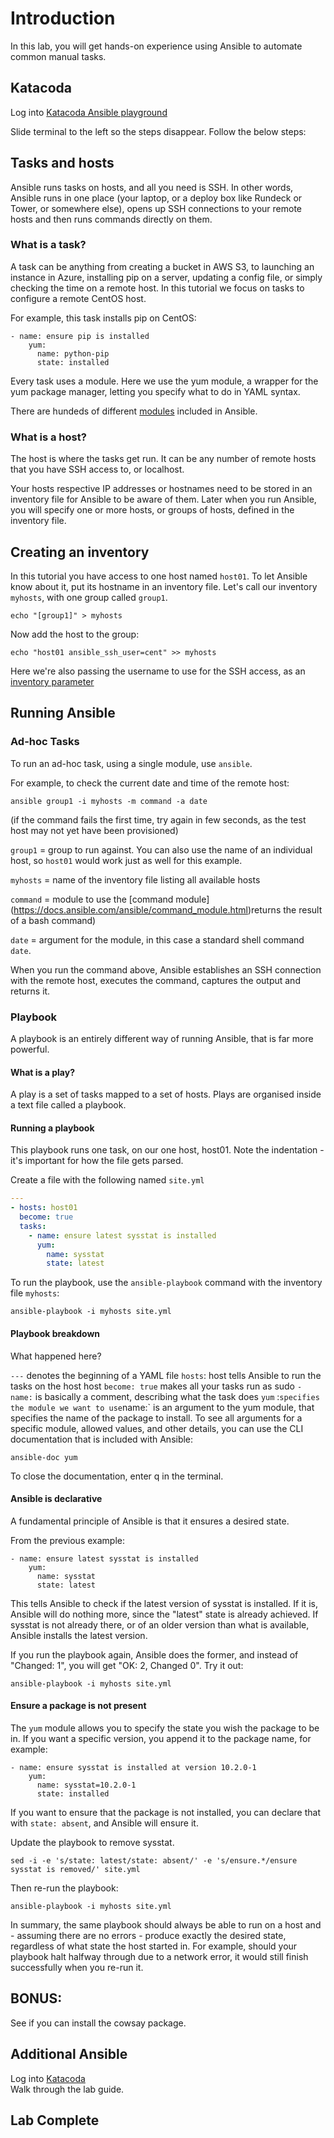 # Introduction


In this lab, you will get hands-on experience using Ansible to automate common manual tasks.

## Katacoda
Log into [Katacoda Ansible playground](https://www.katacoda.com/openshift/courses/ansibleop/ansible-refresher-311)

Slide terminal to the left so the steps disappear. Follow the below steps: 

## Tasks and hosts
Ansible runs tasks on hosts, and all you need is SSH. In other words, Ansible runs in one place (your laptop, or a deploy box like Rundeck or Tower, or somewhere else), opens up SSH connections to your remote hosts and then runs commands directly on them.

### What is a task?
A task can be anything from creating a bucket in AWS S3, to launching an instance in Azure, installing pip on a server, updating a config file, or simply checking the time on a remote host. In this tutorial we focus on tasks to configure a remote CentOS host.

For example, this task installs pip on CentOS:

```
- name: ensure pip is installed
    yum:
      name: python-pip
      state: installed
```

Every task uses a module. Here we use the yum module, a wrapper for the yum package manager, letting you specify what to do in YAML syntax.

There are hundeds of different [modules](https://docs.ansible.com/ansible/modules_by_category.html) included in Ansible.

### What is a host?
The host is where the tasks get run. It can be any number of remote hosts that you have SSH access to, or localhost.

Your hosts respective IP addresses or hostnames need to be stored in an inventory file for Ansible to be aware of them. Later when you run Ansible, you will specify one or more hosts, or groups of hosts, defined in the inventory file.

## Creating an inventory
In this tutorial you have access to one host named `host01`. To let Ansible know about it, put its hostname in an inventory file. Let's call our inventory `myhosts`, with one group called `group1`.
```
echo "[group1]" > myhosts
```

Now add the host to the group:
```
echo "host01 ansible_ssh_user=cent" >> myhosts
```

Here we're also passing the username to use for the SSH access, as an [inventory parameter](https://docs.ansible.com/ansible/intro_inventory.html#list-of-behavioral-inventory-parameters)

## Running Ansible   
### Ad-hoc Tasks 

To run an ad-hoc task, using a single module, use `ansible`.

For example, to check the current date and time of the remote host:

```
ansible group1 -i myhosts -m command -a date
```

(if the command fails the first time, try again in few seconds, as the test host may not yet have been provisioned)

`group1` = group to run against. You can also use the name of an individual host, so `host01` would work just as well for this example.

`myhosts` = name of the inventory file listing all available hosts

`command` = module to use the [command module] (https://docs.ansible.com/ansible/command_module.html)returns the result of a bash command)

`date` = argument for the module, in this case a standard shell command `date`.

When you run the command above, Ansible establishes an SSH connection with the remote host, executes the command, captures the output and returns it.

### Playbook   
A playbook is an entirely different way of running Ansible, that is far more powerful.   

#### What is a play? 

A play is a set of tasks mapped to a set of hosts. Plays are organised inside a text file called a playbook.


#### Running a playbook

This playbook runs one task, on our one host, host01. Note the indentation - it's important for how the file gets parsed. 

Create a file with the following named `site.yml`

```yaml
---
- hosts: host01
  become: true
  tasks:
    - name: ensure latest sysstat is installed
      yum:
        name: sysstat
        state: latest
```

To run the playbook, use the `ansible-playbook` command with the inventory file `myhosts`:

```
ansible-playbook -i myhosts site.yml
```

#### Playbook breakdown

What happened here?

`---` denotes the beginning of a YAML file
`hosts`: host tells Ansible to run the tasks on the host host
`become: true` makes all your tasks run as sudo
`- name:` is basically a comment, describing what the task does
`yum` :` specifies the module we want to use
`name:` is an argument to the yum module, that specifies the name of the package to install.
To see all arguments for a specific module, allowed values, and other details, you can use the CLI documentation that is included with Ansible:

```
ansible-doc yum 
```

To close the documentation, enter q in the terminal.

#### Ansible is declarative   
A fundamental principle of Ansible is that it ensures a desired state.

From the previous example:

```
- name: ensure latest sysstat is installed
    yum:
      name: sysstat
      state: latest
```

This tells Ansible to check if the latest version of sysstat is installed. If it is, Ansible will do nothing more, since the "latest" state is already achieved. If sysstat is not already there, or of an older version than what is available, Ansible installs the latest version.

If you run the playbook again, Ansible does the former, and instead of "Changed: 1", you will get "OK: 2, Changed 0". Try it out:

```
ansible-playbook -i myhosts site.yml
```

#### Ensure a package is not present 

The `yum` module allows you to specify the state you wish the package to be in. If you want a specific version, you append it to the package name, for example:

```
- name: ensure sysstat is installed at version 10.2.0-1
    yum:
      name: sysstat=10.2.0-1
      state: installed
```

If you want to ensure that the package is not installed, you can declare that with `state: absent`, and Ansible will ensure it.

Update the playbook to remove sysstat.

```
sed -i -e 's/state: latest/state: absent/' -e 's/ensure.*/ensure sysstat is removed/' site.yml
```

Then re-run the playbook:

```
ansible-playbook -i myhosts site.yml
```

In summary, the same playbook should always be able to run on a host and - assuming there are no errors - produce exactly the desired state, regardless of what state the host started in. For example, should your playbook halt halfway through due to a network error, it would still finish successfully when you re-run it.

## BONUS:
See if you can install the cowsay package.

## Additional Ansible 
Log into [Katacoda](https://www.katacoda.com/openshift/courses/ansibleop/ansible-refresher-311)   
Walk through the lab guide. 

## Lab Complete
